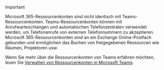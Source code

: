 > [!IMPORTANT]
> Microsoft 365-Ressourcenkonten sind nicht identisch mit Teams-Ressourcenkonten. Teams-Ressourcenkonten können mit Anrufwarteschlangen und automatischen Telefonzentralen verwendet werden, um Telefonanrufe von externen Telefonnummern zu akzeptieren. Microsoft 365-Ressourcenkonten sind an ein Exchange Online-Postfach gebunden und ermöglichen das Buchen von freigegebenen Ressourcen wie Räumen, Projektoren usw.
>
> Wenn Sie mehr über die Ressourcenkonten von Teams erfahren möchten, lesen Sie [Verwalten von Ressourcenkonten in Microsoft Teams](../manage-resource-accounts.md).
